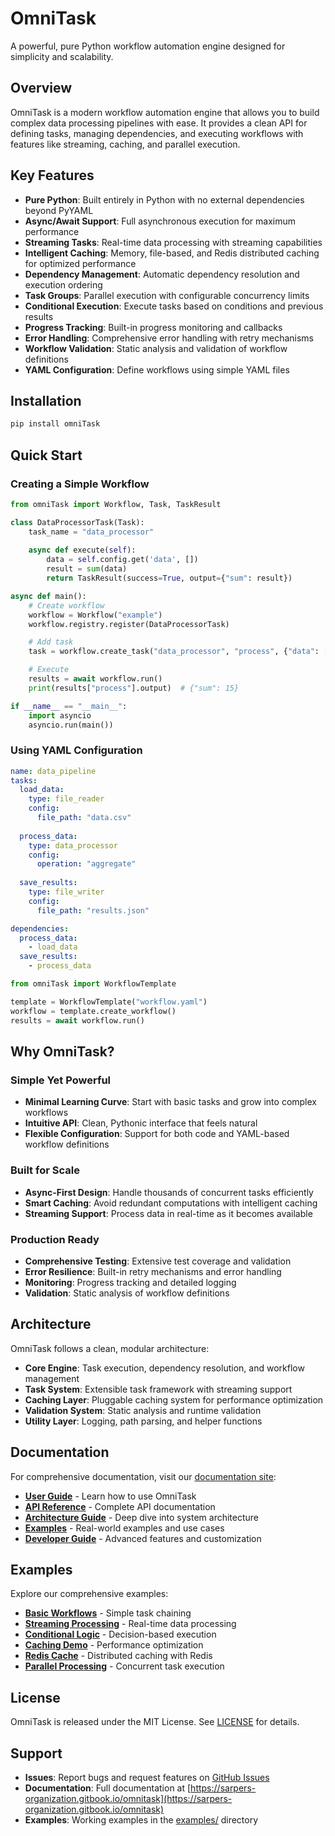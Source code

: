 # OmniTask

A powerful, pure Python workflow automation engine designed for simplicity and scalability.

## Overview

OmniTask is a modern workflow automation engine that allows you to build complex data processing pipelines with ease. It provides a clean API for defining tasks, managing dependencies, and executing workflows with features like streaming, caching, and parallel execution.

## Key Features

- **Pure Python**: Built entirely in Python with no external dependencies beyond PyYAML
- **Async/Await Support**: Full asynchronous execution for maximum performance
- **Streaming Tasks**: Real-time data processing with streaming capabilities
- **Intelligent Caching**: Memory, file-based, and Redis distributed caching for optimized performance
- **Dependency Management**: Automatic dependency resolution and execution ordering
- **Task Groups**: Parallel execution with configurable concurrency limits
- **Conditional Execution**: Execute tasks based on conditions and previous results
- **Progress Tracking**: Built-in progress monitoring and callbacks
- **Error Handling**: Comprehensive error handling with retry mechanisms
- **Workflow Validation**: Static analysis and validation of workflow definitions
- **YAML Configuration**: Define workflows using simple YAML files

## Installation

```bash
pip install omniTask
```

## Quick Start

### Creating a Simple Workflow

```python
from omniTask import Workflow, Task, TaskResult

class DataProcessorTask(Task):
    task_name = "data_processor"
    
    async def execute(self):
        data = self.config.get('data', [])
        result = sum(data)
        return TaskResult(success=True, output={"sum": result})

async def main():
    # Create workflow
    workflow = Workflow("example")
    workflow.registry.register(DataProcessorTask)

    # Add task
    task = workflow.create_task("data_processor", "process", {"data": [1, 2, 3, 4, 5]})

    # Execute
    results = await workflow.run()
    print(results["process"].output)  # {"sum": 15}

if __name__ == "__main__":
    import asyncio
    asyncio.run(main())
```

### Using YAML Configuration

```yaml
name: data_pipeline
tasks:
  load_data:
    type: file_reader
    config:
      file_path: "data.csv"
  
  process_data:
    type: data_processor
    config:
      operation: "aggregate"
  
  save_results:
    type: file_writer
    config:
      file_path: "results.json"

dependencies:
  process_data:
    - load_data
  save_results:
    - process_data
```

```python
from omniTask import WorkflowTemplate

template = WorkflowTemplate("workflow.yaml")
workflow = template.create_workflow()
results = await workflow.run()
```

## Why OmniTask?

### Simple Yet Powerful
- **Minimal Learning Curve**: Start with basic tasks and grow into complex workflows
- **Intuitive API**: Clean, Pythonic interface that feels natural
- **Flexible Configuration**: Support for both code and YAML-based workflow definitions

### Built for Scale
- **Async-First Design**: Handle thousands of concurrent tasks efficiently
- **Smart Caching**: Avoid redundant computations with intelligent caching
- **Streaming Support**: Process data in real-time as it becomes available

### Production Ready
- **Comprehensive Testing**: Extensive test coverage and validation
- **Error Resilience**: Built-in retry mechanisms and error handling
- **Monitoring**: Progress tracking and detailed logging
- **Validation**: Static analysis of workflow definitions

## Architecture

OmniTask follows a clean, modular architecture:

- **Core Engine**: Task execution, dependency resolution, and workflow management
- **Task System**: Extensible task framework with streaming support
- **Caching Layer**: Pluggable caching system for performance optimization
- **Validation System**: Static analysis and runtime validation
- **Utility Layer**: Logging, path parsing, and helper functions

## Documentation

For comprehensive documentation, visit our [documentation site](docs/):

- **[User Guide](https://sarpers-organization.gitbook.io/omnitask/user-guide/)** - Learn how to use OmniTask
- **[API Reference](https://sarpers-organization.gitbook.io/omnitask/api-reference/)** - Complete API documentation
- **[Architecture Guide](https://sarpers-organization.gitbook.io/omnitask/architecture/)** - Deep dive into system architecture
- **[Examples](https://sarpers-organization.gitbook.io/omnitask/examples/)** - Real-world examples and use cases
- **[Developer Guide](https://sarpers-organization.gitbook.io/omnitask)** - Advanced features and customization

## Examples

Explore our comprehensive examples:

- **[Basic Workflows](examples/text_processing/)** - Simple task chaining
- **[Streaming Processing](examples/streaming-example/)** - Real-time data processing
- **[Conditional Logic](examples/conditional_workflow/)** - Decision-based execution
- **[Caching Demo](examples/caching_example/)** - Performance optimization
- **[Redis Cache](examples/redis_cache_example/)** - Distributed caching with Redis
- **[Parallel Processing](examples/mock-bounty/)** - Concurrent task execution

## License

OmniTask is released under the MIT License. See [LICENSE](LICENSE) for details.

## Support

- **Issues**: Report bugs and request features on [GitHub Issues](https://github.com/sarperavci/omniTask/issues)
- **Documentation**: Full documentation at [https://sarpers-organization.gitbook.io/omnitask](https://sarpers-organization.gitbook.io/omnitask)
- **Examples**: Working examples in the [examples/](examples/) directory
